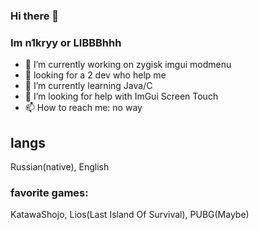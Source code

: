 ### Hi there 👋
### Im n1kryy or LIBBBhhh 

- 🔭 I’m currently working on zygisk imgui modmenu
- 👀 looking for a 2 dev who help me 
- 🌱 I’m currently learning Java/C
- 🤔 I’m looking for help with ImGui Screen Touch
- 📫 How to reach me: no way

## langs 
Russian(native), English

### favorite games:
KatawaShojo, Lios(Last Island Of Survival), PUBG(Maybe)
